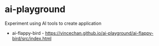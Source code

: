 # ai-playground
Experiment using AI tools to create application

* ai-flappy-bird - https://vincechan.github.io/ai-playground/ai-flappy-bird/src/index.html
